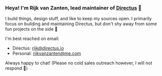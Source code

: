 ### Heya! I'm Rijk van Zanten, lead maintainer of [Directus](https://directus.io) 👋

I build things, design stuff, and like to keep my sources open. I primarily focus on building and maintaining Directus, but don't shy away from some fun projects on the side 🌝

I'm best reached on email: 
- Directus: rijk@directus.io
- Personal: rijkvanzanten@me.com

Always happy to chat! (Please no cold sales outreach however, I will not respond 🙏) 
